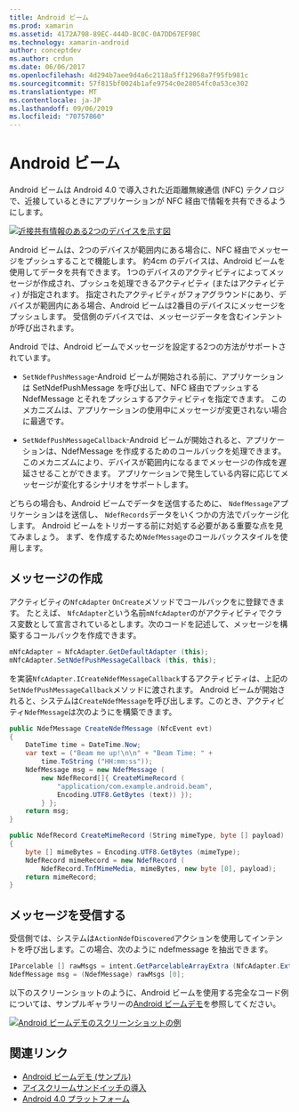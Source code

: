 ```yaml
---
title: Android ビーム
ms.prod: xamarin
ms.assetid: 4172A798-89EC-444D-BC0C-0A7DD67EF98C
ms.technology: xamarin-android
author: conceptdev
ms.author: crdun
ms.date: 06/06/2017
ms.openlocfilehash: 4d294b7aee9d4a6c2118a5ff12968a7f95fb981c
ms.sourcegitcommit: 57f815bf0024b1afe9754c0e28054fc0a53ce302
ms.translationtype: MT
ms.contentlocale: ja-JP
ms.lasthandoff: 09/06/2019
ms.locfileid: "70757860"
---
```

# <a name="android-beam"></a>Android ビーム

Android ビームは Android 4.0 で導入された近距離無線通信 (NFC) テクノロジで、近接しているときにアプリケーションが NFC 経由で情報を共有できるようにします。

[![近接共有情報のある2つのデバイスを示す図](android-beam-images/androidbeam.png)](android-beam-images/androidbeam.png#lightbox)

Android ビームは、2つのデバイスが範囲内にある場合に、NFC 経由でメッセージをプッシュすることで機能します。 約4cm のデバイスは、Android ビームを使用してデータを共有できます。 1つのデバイスのアクティビティによってメッセージが作成され、プッシュを処理できるアクティビティ (またはアクティビティ) が指定されます。 指定されたアクティビティがフォアグラウンドにあり、デバイスが範囲内にある場合、Android ビームは2番目のデバイスにメッセージをプッシュします。 受信側のデバイスでは、メッセージデータを含むインテントが呼び出されます。

Android では、Android ビームでメッセージを設定する2つの方法がサポートされています。

- `SetNdefPushMessage`-Android ビームが開始される前に、アプリケーションは SetNdefPushMessage を呼び出して、NFC 経由でプッシュする NdefMessage とそれをプッシュするアクティビティを指定できます。 このメカニズムは、アプリケーションの使用中にメッセージが変更されない場合に最適です。

- `SetNdefPushMessageCallback`-Android ビームが開始されると、アプリケーションは、NdefMessage を作成するためのコールバックを処理できます。 このメカニズムにより、デバイスが範囲内になるまでメッセージの作成を遅延させることができます。 アプリケーションで発生している内容に応じてメッセージが変化するシナリオをサポートします。

どちらの場合も、Android ビームでデータを送信するために、 `NdefMessage`アプリケーションはを送信し、 `NdefRecords`データをいくつかの方法でパッケージ化します。 Android ビームをトリガーする前に対処する必要がある重要な点を見てみましょう。 まず、を作成するため`NdefMessage`のコールバックスタイルを使用します。

## <a name="creating-a-message"></a>メッセージの作成

アクティビティの`NfcAdapter` `OnCreate`メソッドでコールバックをに登録できます。 たとえば、 `NfcAdapter`という名前`mNfcAdapter`のがアクティビティでクラス変数として宣言されているとします。次のコードを記述して、メッセージを構築するコールバックを作成できます。

```csharp
mNfcAdapter = NfcAdapter.GetDefaultAdapter (this);
mNfcAdapter.SetNdefPushMessageCallback (this, this);
```

を実装`NfcAdapter.ICreateNdefMessageCallback`するアクティビティは、上記の`SetNdefPushMessageCallback`メソッドに渡されます。 Android ビームが開始されると、システムは`CreateNdefMessage`を呼び出します。このとき、アクティビティ`NdefMessage`は次のようにを構築できます。

```csharp
public NdefMessage CreateNdefMessage (NfcEvent evt)
{
    DateTime time = DateTime.Now;
    var text = ("Beam me up!\n\n" + "Beam Time: " +
        time.ToString ("HH:mm:ss"));
    NdefMessage msg = new NdefMessage (
        new NdefRecord[]{ CreateMimeRecord (
            "application/com.example.android.beam",
            Encoding.UTF8.GetBytes (text)) });
        } };
    return msg;
}

public NdefRecord CreateMimeRecord (String mimeType, byte [] payload)
{
    byte [] mimeBytes = Encoding.UTF8.GetBytes (mimeType);
    NdefRecord mimeRecord = new NdefRecord (
        NdefRecord.TnfMimeMedia, mimeBytes, new byte [0], payload);
    return mimeRecord;
}
```

## <a name="receiving-a-message"></a>メッセージを受信する

受信側では、システムは`ActionNdefDiscovered`アクションを使用してインテントを呼び出します。この場合、次のように ndefmessage を抽出できます。

```csharp
IParcelable [] rawMsgs = intent.GetParcelableArrayExtra (NfcAdapter.ExtraNdefMessages);
NdefMessage msg = (NdefMessage) rawMsgs [0];
```

以下のスクリーンショットのように、Android ビームを使用する完全なコード例については、サンプルギャラリーの[Android ビームデモ](https://docs.microsoft.com/samples/xamarin/monodroid-samples/androidbeamdemo)を参照してください。

[![Android ビームデモのスクリーンショットの例](android-beam-images/24.png)](android-beam-images/24.png#lightbox)

## <a name="related-links"></a>関連リンク

- [Android ビームデモ (サンプル)](https://docs.microsoft.com/samples/xamarin/monodroid-samples/androidbeamdemo)
- [アイスクリームサンドイッチの導入](http://www.android.com/about/ice-cream-sandwich/)
- [Android 4.0 プラットフォーム](https://developer.android.com/sdk/android-4.0.html)
